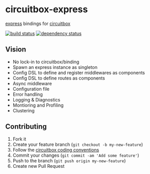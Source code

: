 circuitbox-express
==================

[express](https://github.com/visionmedia/express) bindings for [circuitbox](https://github.com/oddjobsman/circuitbox)

[![build status](https://secure.travis-ci.org/oddjobsman/circuitbox-express.png)](http://travis-ci.org/oddjobsman/circuitbox-express)
[![dependency status](https://david-dm.org/oddjobsman/circuitbox-express.png)](https://david-dm.org/oddjobsman/circuitbox-express)

## Vision
- No lock-in to circuitbox/binding
- Spawn an express instance as singleton
- Config DSL to define and register middlewares as components
- Config DSL to define routes as components
- Async middleware
- Configuration file
- Error handling
- Logging & Diagnostics
- Montioring and Profiling
- Clustering

## Contributing

1. Fork it
2. Create your feature branch (`git checkout -b my-new-feature`)
3. Follow the [circuitbox coding conventions](http://github.com/oddjobsman/circuitbox/wiki/Coding-Conventions)
4. Commit your changes (`git commit -am 'Add some feature'`)
5. Push to the branch (`git push origin my-new-feature`)
6. Create new Pull Request